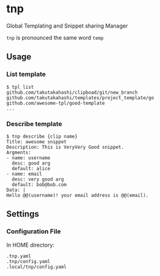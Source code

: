 # tnp

Global Templating and Snippet sharing Manager

`tnp` is pronounced the same word `temp`

## Usage

### List template

```
$ tpl list
github.com/takutakahashi/clipboad/git/new_branch
github.com/takutakahashi/templates/project_template/go
github.com/awesome-tpl/good-template
...
```

### Describe template
```
$ tnp describe {clip name}
Title: awesome snippet
Description: This is VeryVery Good snippet.
Argments:
- name: username
  desc: good arg
  default: alice
- name: email
  desc: very good arg
  default: bob@bob.com
Data: |
Hello @@(username)! your email address is @@(email).
```

## Settings

### Configuration File

In HOME directory:
```
.tnp.yaml
.tnp/config.yaml
.local/tnp/config.yaml
```

